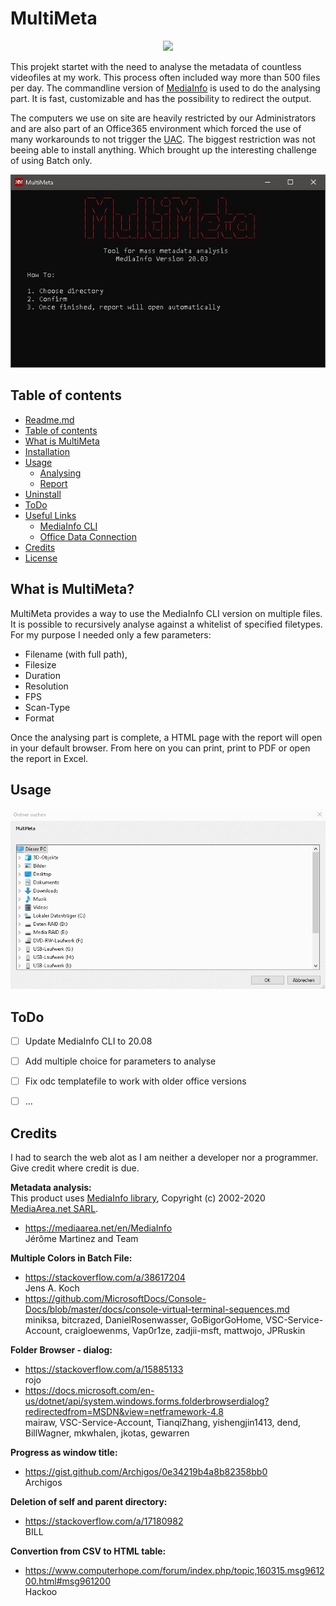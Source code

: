 # MultiMeta
<p align="center">
  <img src="MultiMeta/MultiMeta.ico" />
</p>

This projekt startet with the need to analyse the metadata of countless videofiles at my work. This process often included way more than 500 files per day.
The commandline version of [MediaInfo](https://mediaarea.net/en/MediaInfo) is used to do the analysing part. It is fast, customizable and has the possibility to redirect the output.

The computers we use on site are heavily restricted by our Administrators and are also part of an Office365 environment which forced the use of many workarounds to not trigger the [UAC](https://en.wikipedia.org/wiki/User_Account_Control). The biggest restriction was not beeing able to install anything. Which brought up the interesting challenge of using Batch only.


![MultiMeta](MultiMeta/Resources/MEDIA/MultiMeta_Gui.JPG)

## Table of contents


   * [Readme.md](README.md)
   * [Table of contents](https://github.com/Knafi/MultiMeta#table-of-contents)
   * [What is MultiMeta](https://github.com/Knafi/MultiMeta#what-is-multimeta)
   * [Installation](MultiMeta/Resources/Documentation/Installation.md)
   * [Usage](https://github.com/Knafi/MultiMeta#usage)
      * [Analysing]()
      * [Report]()
   * [Uninstall](MultiMeta/Resources/Documentation/uninstall.md)
   * [ToDo](https://github.com/Knafi/MultiMeta#todo)
   * [Useful Links](MultiMeta/Resources/Documentation/Useful_Links.md)
      * [MediaInfo CLI](MultiMeta/Resources/Documentation/MI_CLI_help.md)
      * [Office Data Connection](MultiMeta/Resources/Documentation/ODC.md)
   * [Credits](https://github.com/Knafi/MultiMeta#credits)
   * [License](LICENSE)



## What is MultiMeta?
MultiMeta provides a way to use the MediaInfo CLI version on multiple files. It is possible to recursively analyse against a whitelist of specified filetypes.  
For my purpose I needed only a few parameters:  
- Filename (with full path), 
- Filesize
- Duration
- Resolution
- FPS
- Scan-Type
- Format  


Once the analysing part is complete, a HTML page with the report will open in your default browser.
From here on you can print, print to PDF or open the report in Excel. 

## Usage

![MultiMeta](MultiMeta/Resources/MEDIA/MultiMeta_usage.gif)  

## ToDo

- [ ] Update MediaInfo CLI to 20.08
- [ ] Add multiple choice for parameters to analyse
- [ ] Fix odc templatefile to work with older office versions
- [ ] ...


## Credits
I had to search the web alot as I am neither a developer nor a programmer.\
Give credit where credit is due.
  
**Metadata analysis:**  
This product uses [MediaInfo library](https://mediaarea.net/en/MediaInfo), Copyright (c) 2002-2020 [MediaArea.net SARL](info@mediaarea.net).  
- https://mediaarea.net/en/MediaInfo  
Jérôme Martinez and Team  
  
**Multiple Colors in Batch File:**  
- https://stackoverflow.com/a/38617204  
Jens A. Koch  
- https://github.com/MicrosoftDocs/Console-Docs/blob/master/docs/console-virtual-terminal-sequences.md  
miniksa, bitcrazed, DanielRosenwasser, GoBigorGoHome, VSC-Service-Account, craigloewenms, Vap0r1ze, zadjii-msft, mattwojo, JPRuskin  

**Folder Browser - dialog:**  
- https://stackoverflow.com/a/15885133  
rojo  
- https://docs.microsoft.com/en-us/dotnet/api/system.windows.forms.folderbrowserdialog?redirectedfrom=MSDN&view=netframework-4.8  
mairaw, VSC-Service-Account, TianqiZhang, yishengjin1413, dend, BillWagner, mkwhalen, jkotas, gewarren  

**Progress as window title:**  
- https://gist.github.com/Archigos/0e34219b4a8b82358bb0  
Archigos  

**Deletion of self and parent directory:**  
- https://stackoverflow.com/a/17180982  
BILL  

**Convertion from CSV to HTML table:**  
- https://www.computerhope.com/forum/index.php/topic,160315.msg961200.html#msg961200  
Hackoo  
